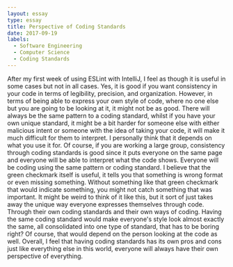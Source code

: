 ```yaml
---
layout: essay
type: essay
title: Perspective of Coding Standards
date: 2017-09-19
labels:
  - Software Engineering
  - Computer Science
  - Coding Standards
---
```


After my first week of using ESLint with IntelliJ, I feel as though it is useful in some cases but not in all cases. Yes, it is good if you want consistency in your code in terms of legibility, precision, and organization. However, in terms of being able to express your own style of code, where no one else but you are going to be looking at it, it might not be as good. There will always be the same pattern to a coding standard, whilst if you have your own unique standard, it might be a bit harder for someone else with either malicious intent or someone with the idea of taking your code, it will make it much difficult for them to interpret. I personally think that it depends on what you use it for. Of course, if you are working a large group, consistency through coding standards is good since it puts everyone on the same page and everyone will be able to interpret what the code shows. Everyone will be coding using the same pattern or coding standard. I believe that the green checkmark itself is useful, it tells you that something is wrong format or even missing something. Without something like that green checkmark that would indicate something, you might not catch something that was important. It might be weird to think of it like this, but it sort of just takes away the unique way everyone expresses themselves through code. Through their own coding standards and their own ways of coding. Having the same coding standard would make everyone's style look almost exactly the same, all consolidated into one type of standard, that has to be boring right? Of course, that would depend on the person looking at the code as well. Overall, I feel that having coding standards has its own pros and cons just like everything else in this world, everyone will always have their own perspective of everything. 
